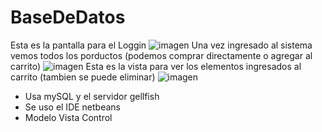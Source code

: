 # BaseDeDatos
Esta es la pantalla para el Loggin
![imagen](https://user-images.githubusercontent.com/100329989/204063313-482755df-9dfa-4f37-8b30-c80ce68b4f39.png)
Una vez ingresado al sistema vemos todos los porductos (podemos comprar directamente o agregar al carrito)
![imagen](https://user-images.githubusercontent.com/100329989/204063340-126be363-f58f-43d6-bfcc-309d7ed7266d.png)
Esta es la vista para ver los elementos ingresados al carrito (tambien se puede eliminar)
![imagen](https://user-images.githubusercontent.com/100329989/204063387-e81b0ef3-7b74-4854-a2b7-efc3e72140ac.png)

* Usa mySQL y el servidor gellfish
* Se uso el IDE netbeans
* Modelo Vista Control
